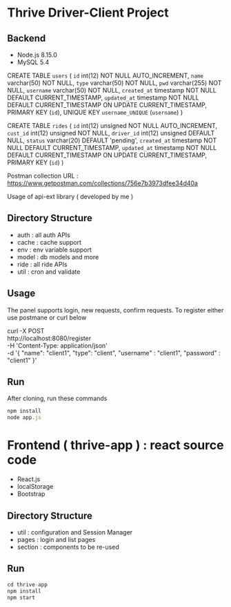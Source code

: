 # Thrive Driver-Client Project

## Backend
 - Node.js 8.15.0
 - MySQL 5.4

CREATE TABLE `users` (
  `id` int(12) NOT NULL AUTO_INCREMENT,
  `name` varchar(50) NOT NULL,
  `type` varchar(50) NOT NULL,
  `pwd` varchar(255) NOT NULL,
  `username` varchar(50) NOT NULL,
  `created_at` timestamp NOT NULL DEFAULT CURRENT_TIMESTAMP,
  `updated_at` timestamp NOT NULL DEFAULT CURRENT_TIMESTAMP ON UPDATE CURRENT_TIMESTAMP,
  PRIMARY KEY (`id`),
  UNIQUE KEY `username_UNIQUE` (`username`)
)

CREATE TABLE `rides` (
  `id` int(12) unsigned NOT NULL AUTO_INCREMENT,
  `cust_id` int(12) unsigned NOT NULL,
  `driver_id` int(12) unsigned DEFAULT NULL,
  `status` varchar(20) DEFAULT 'pending',
  `created_at` timestamp NOT NULL DEFAULT CURRENT_TIMESTAMP,
  `updated_at` timestamp NOT NULL DEFAULT CURRENT_TIMESTAMP ON UPDATE CURRENT_TIMESTAMP,
  PRIMARY KEY (`id`)
)

Postman collection URL : https://www.getpostman.com/collections/756e7b3973dfee34d40a

Usage of api-ext library ( developed by me )

## Directory Structure
 - auth    : all auth APIs
 - cache   : cache support
 - env     : env variable support
 - model   : db models and more
 - ride    : all ride APIs
 - util    : cron and validate

## Usage
The panel supports login, new requests, confirm requests.
To register either use postmane or curl below

curl -X POST \
  http://localhost:8080/register \
  -H 'Content-Type: application/json' \
  -d '{
	"name": "client1",
	"type": "client",
	"username" : "client1",
	"password" : "client1"
}'

## Run
After cloning, run these commands
```js
npm install
node app.js
```

# Frontend ( thrive-app ) : react source code
 - React.js
 - localStorage
 - Bootstrap

## Directory Structure
 - util    : configuration and Session Manager
 - pages   : login and list pages
 - section : components to be re-used

## Run
```js
cd thrive-app
npm install
npm start
```
